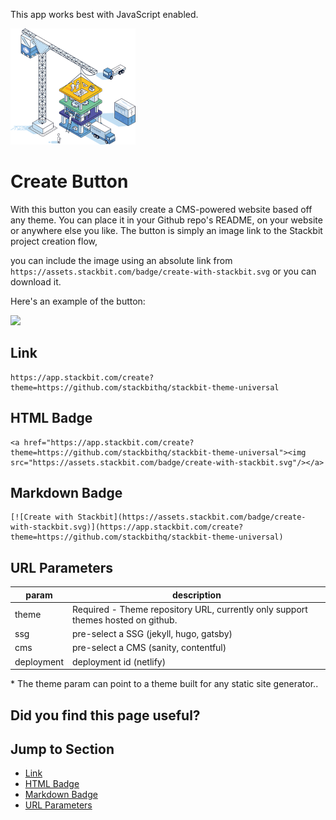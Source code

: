 This app works best with JavaScript enabled.



























![Stackbit](/docs/images/stackbit-crane-sm.png)

Create Button
=============

With this button you can easily create a CMS-powered website based off any theme. You can place it in your Github repo's README, on your website or anywhere else you like. The button is simply an image link to the Stackbit project creation flow,

you can include the image using an absolute link from `https://assets.stackbit.com/badge/create-with-stackbit.svg` or you can download it.

Here's an example of the button:

[![](https://assets.stackbit.com/badge/create-with-stackbit.svg)](https://app.stackbit.com/create?theme=https://github.com/stackbithq/stackbit-theme-universal)

<a href="#link" class="hash-link"><span class="icon-copy"></span></a>Link
-------------------------------------------------------------------------

    https://app.stackbit.com/create?theme=https://github.com/stackbithq/stackbit-theme-universal

<a href="#html_badge" class="hash-link"><span class="icon-copy"></span></a>HTML Badge
-------------------------------------------------------------------------------------

    <a href="https://app.stackbit.com/create?theme=https://github.com/stackbithq/stackbit-theme-universal"><img src="https://assets.stackbit.com/badge/create-with-stackbit.svg"/></a>

<a href="#markdown_badge" class="hash-link"><span class="icon-copy"></span></a>Markdown Badge
---------------------------------------------------------------------------------------------

    [![Create with Stackbit](https://assets.stackbit.com/badge/create-with-stackbit.svg)](https://app.stackbit.com/create?theme=https://github.com/stackbithq/stackbit-theme-universal)

<a href="#url_parameters" class="hash-link"><span class="icon-copy"></span></a>URL Parameters
---------------------------------------------------------------------------------------------

<table><thead><tr class="header"><th>param</th><th>description</th></tr></thead><tbody><tr class="odd"><td>theme</td><td>Required - Theme repository URL, currently only support themes hosted on github.</td></tr><tr class="even"><td>ssg</td><td>pre-select a SSG (jekyll, hugo, gatsby)</td></tr><tr class="odd"><td>cms</td><td>pre-select a CMS (sanity, contentful)</td></tr><tr class="even"><td>deployment</td><td>deployment id (netlify)</td></tr></tbody></table>

\* The theme param can point to a theme built for any static site generator..

Did you find this page useful?
------------------------------





Jump to Section
---------------

-   [Link](#link)
-   [HTML Badge](#html_badge)
-   [Markdown Badge](#markdown_badge)
-   [URL Parameters](#url_parameters)











